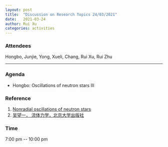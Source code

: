 ```yaml
---
layout: post
title:  "Discussion on Research Topics 24/03/2021"
date:   2021-03-24
author: Rui Xu
categories: activities
---
```



### Attendees

Hongbo, Junjie, Yong, Xueli, Chang, Rui Xu, Rui Zhu

---

### Agenda

- Hongbo: Oscillations of neutron stars III


### Reference

1. [Nonradial oscillations of neutron stars ](https://ui.adsabs.harvard.edu/abs/1988ApJ...325..725M/abstract)
2. [吴望一， 流体力学，北京大学出版社](http://product.dangdang.com/23715616.html)




### Time

7:00 pm -- 10:00 pm
